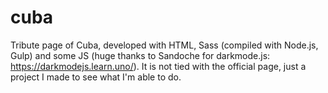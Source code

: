 # cuba
Tribute page of Cuba, developed with HTML, Sass (compiled with Node.js, Gulp) and some JS (huge thanks to Sandoche for darkmode.js: https://darkmodejs.learn.uno/).
It is not tied with the official page, just a project I made to see what I'm able to do.
